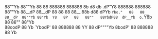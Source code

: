 # 
88""Yb 88""Yb 88   88 888888 888888 8b    d8    db    .dP"Y8 888888 888888 88""Yb 
88__dP 88__dP 88   88   88   88__   88b  d88   dPYb   `Ybo."   88   88__   88__dP 
88""Yb 88"Yb  Y8   8P   88   88""   88YbdP88  dP__Yb  o.`Y8b   88   88""   88"Yb  
88oodP 88  Yb `YbodP'   88   888888 88 YY 88 dP""""Yb 8bodP'   88   888888 88  Yb
